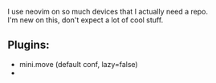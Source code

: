 I use neovim on so much devices that I actually need a repo.  
I'm new on this, don't expect a lot of cool stuff.  

## Plugins:
- mini.move (default conf, lazy=false)
-